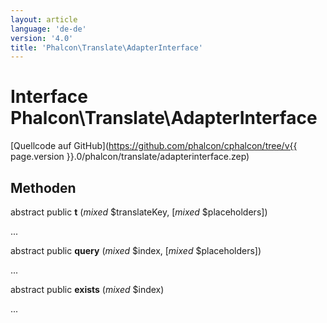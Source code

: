 ```yaml
---
layout: article
language: 'de-de'
version: '4.0'
title: 'Phalcon\Translate\AdapterInterface'
---
```

# Interface **Phalcon\Translate\AdapterInterface**

[Quellcode auf GitHub](https://github.com/phalcon/cphalcon/tree/v{{ page.version }}.0/phalcon/translate/adapterinterface.zep)

## Methoden

abstract public **t** (*mixed* $translateKey, [*mixed* $placeholders])

...

abstract public **query** (*mixed* $index, [*mixed* $placeholders])

...

abstract public **exists** (*mixed* $index)

...
